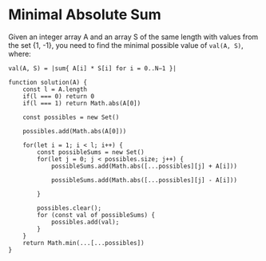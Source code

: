# Minimal Absolute Sum

Given an integer array A and an array S of the same length with values from the set {1, -1}, you need to find the minimal possible value of `val(A, S)`, where:

`val(A, S) = |sum{ A[i] * S[i] for i = 0..N−1 }|`

```
function solution(A) {
    const l = A.length
    if(l === 0) return 0
    if(l === 1) return Math.abs(A[0])

    const possibles = new Set()

    possibles.add(Math.abs(A[0]))

    for(let i = 1; i < l; i++) {
        const possibleSums = new Set()
        for(let j = 0; j < possibles.size; j++) {
            possibleSums.add(Math.abs([...possibles][j] + A[i]))
            
            possibleSums.add(Math.abs([...possibles][j] - A[i]))
             
        }
        
        possibles.clear();
        for (const val of possibleSums) {
            possibles.add(val);
        }    
    }
    return Math.min(...[...possibles])
}
```
